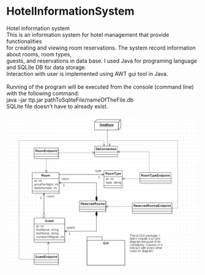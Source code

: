 # HotelInformationSystem
Hotel information system <br>
This is an information system for hotel management that provide functionalities <br>
for creating and viewing room reservations. The system record information about rooms, room types, <br>
guests, and reservations in data base. I used Java for programing language and SQLite DB for data storage.<br>
Interaction with user is implemented using AWT gui tool in Java. <br>
<br>
Running of the program will be executed from the console (command line) with the following command:<br>
java -jar ttp.jar pathToSqliteFile/nameOfTheFile.db<br>
SQLite file doesn't have to already exist.<br>
<br>
![alt text](https://github.com/uros99/HotelInformationSystem/blob/main/uml-diagram.png)

